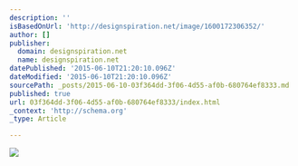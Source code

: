 ```yaml
---
description: ''
isBasedOnUrl: 'http://designspiration.net/image/1600172306352/'
author: []
publisher:
  domain: designspiration.net
  name: designspiration.net
datePublished: '2015-06-10T21:20:10.096Z'
dateModified: '2015-06-10T21:20:10.096Z'
sourcePath: _posts/2015-06-10-03f364dd-3f06-4d55-af0b-680764ef8333.md
published: true
url: 03f364dd-3f06-4d55-af0b-680764ef8333/index.html
_context: 'http://schema.org'
_type: Article

---
```

![](http://a1.dspnimg.com/data/l/1600172306352_EiYkTlSG_l.jpg)